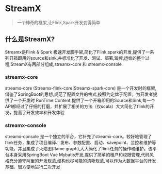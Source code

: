 # StreamX

> 一个神奇的框架,让Flink,Spark开发变得简单

## 什么是StreamX?

Streamx是Flink & Spark 极速开发脚手架,简化了Flink,spark的开发,提供了一系列开箱即用的source和sink,并标准化了开发、测试、部署,监控,运维的整个过程,StreamX有两部分组成,streamx-core 和 streamx-console

### streamx-core

streamx-core (Streamx-flink-core|Streamx-spark-core) 是一个开发时的框架,借鉴了SpringBoot的思想,规范了配置文件的格式,按照约定优于配置。为开发者提供了一个开发时 RunTime Content,提供了一个开箱即用的Source和Sink,每一个API都经过了仔细的打磨，并扩展了相关的方法（仅scala）大大简化了flink的开发，提高了开发效率和开发体验

### streamx-console

streamx-console 是一个独立的平台，它补充了streamx-core。较好地管理了flink任务，集成了项目编译、发布、参数配置、启动、savepoint、监控和维护等功能，并且集成了火焰图(flame graph),大大简化了flink任务的操作和维护。该平台本身采用SpringBoot Vue Mybatis开发,提供了简单的租户和权限管理,代码风格充分遵守阿里的开发规范,结构也尽可能的清晰规范,可以作为大数据平台的开发基础，很方便地进行二次开发

